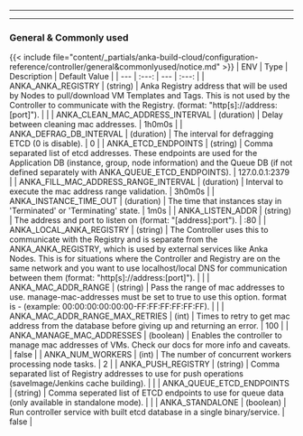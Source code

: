 
---
---
### General & Commonly used
{{< include file="content/_partials/anka-build-cloud/configuration-reference/controller/general&commonlyused/notice.md" >}}
| ENV | Type | Description | Default Value |
| --- | :---: | --- | :---: |
| ANKA_ANKA_REGISTRY | (string) | Anka Registry address that will be used by Nodes to pull/download VM Templates and Tags. This is not used by the Controller to communicate with the Registry. (format: "http[s]://address:[port]"). |  |
| ANKA_CLEAN_MAC_ADDRESS_INTERVAL | (duration) | Delay between cleaning mac addresses. | 1h0m0s |
| ANKA_DEFRAG_DB_INTERVAL | (duration) | The interval for defragging ETCD (0 is disable). | 0 |
| ANKA_ETCD_ENDPOINTS | (string)  | 	Comma separated list of etcd addresses. These endpoints are used for the Application DB (instance, group, node information) and the Queue DB (if not defined separately with ANKA_QUEUE_ETCD_ENDPOINTS). | 127.0.0.1:2379 |
| ANKA_FILL_MAC_ADDRESS_RANGE_INTERVAL | (duration) | Interval to execute the mac address range validation. | 3h0m0s |
| ANKA_INSTANCE_TIME_OUT | (duration) | The time that instances stay in 'Terminated' or 'Terminating' state. | 1m0s |
| ANKA_LISTEN_ADDR | (string) | The address and port to listen on (format: "[address]:port"). | :80 |
| ANKA_LOCAL_ANKA_REGISTRY | (string) | The Controller uses this to communicate with the Registry and is separate from the ANKA_ANKA_REGISTRY, which is used by external services like Anka Nodes. This is for situations where the Controller and Registry are on the same network and you want to use localhost/local DNS for communication between them (format: "http[s]://address:[port]"). |  |
| ANKA_MAC_ADDR_RANGE | (string) | Pass the range of mac addresses to use. manage-mac-addresses must be set to true to use this option. format is <FROM>-<TO> (example: 00:00:00:00:00:00-FF:FF:FF:FF:FF:FF). |  |
| ANKA_MAC_ADDR_RANGE_MAX_RETRIES | (int) | Times to retry to get mac address from the database before giving up and returning an error. | 100 |
| ANKA_MANAGE_MAC_ADDRESSES | (boolean) | Enables the controller to manage mac addresses of VMs. Check our docs for more info and caveats. | false |
| ANKA_NUM_WORKERS | (int) | The number of concurrent workers processing node tasks. | 2 |
| ANKA_PUSH_REGISTRY | (string)  | Comma separated list of Registry addresses to use for push operations (saveImage/Jenkins cache building). |  |
| ANKA_QUEUE_ETCD_ENDPOINTS | (string)  | Comma seperated list of ETCD endpoints to use for queue data (only available in standalone mode). |  |
| ANKA_STANDALONE | (boolean) | Run controller service with built etcd database in a single binary/service. | false |
